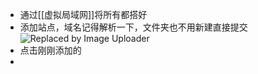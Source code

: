 - 通过[[虚拟局域网]]将所有都搭好
- 添加站点，域名记得解析一下，文件夹也不用新建直接提交
  ![Replaced by Image Uploader](https://s2.loli.net/2023/04/19/aBudGpM4vb7x1PR.png)
- 点击刚刚添加的
-